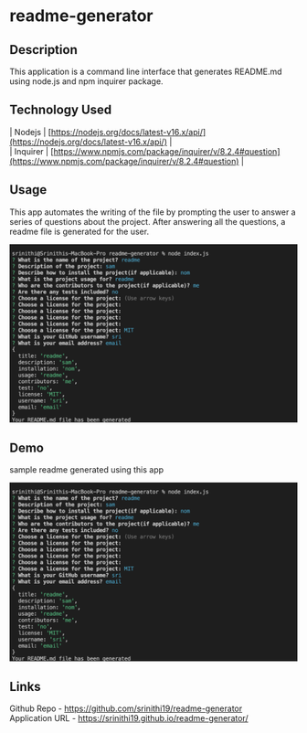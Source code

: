 # readme-generator

## Description

This application is a command line interface that generates README.md using node.js and npm inquirer package.

## Technology Used

| Nodejs | [https://nodejs.org/docs/latest-v16.x/api/](https://nodejs.org/docs/latest-v16.x/api/)     | <br>
| Inquirer | [https://www.npmjs.com/package/inquirer/v/8.2.4#question](https://www.npmjs.com/package/inquirer/v/8.2.4#question)     | 


## Usage

This app automates the writing of the file by prompting the user to answer a series of questions about the project. After answering all the questions, a readme file is generated for the user.

![sample qns](./assets/images/sampleqns.png)


## Demo

sample readme generated using this app

![demo](./assets/images/sampleqns.png)


## Links

Github Repo - https://github.com/srinithi19/readme-generator <br>
Application URL - https://srinithi19.github.io/readme-generator/






